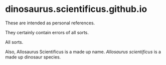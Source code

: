 # dinosaurus.scientificus.github.io

These are intended as personal references.

They certainly contain errors of all sorts.

All sorts.

Also, Allosaurus Scientificus is a made up name.   _Allosaurus scientificus_ is a made up dinosaur species.

